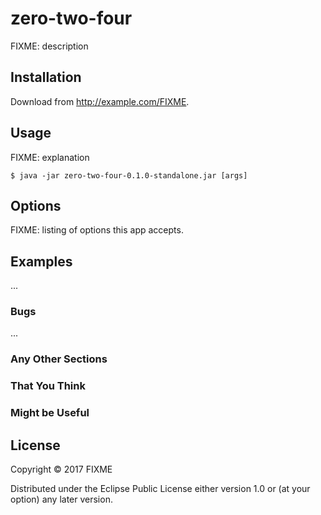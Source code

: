 # zero-two-four

FIXME: description

## Installation

Download from http://example.com/FIXME.

## Usage

FIXME: explanation

    $ java -jar zero-two-four-0.1.0-standalone.jar [args]

## Options

FIXME: listing of options this app accepts.

## Examples

...

### Bugs

...

### Any Other Sections
### That You Think
### Might be Useful

## License

Copyright © 2017 FIXME

Distributed under the Eclipse Public License either version 1.0 or (at
your option) any later version.
